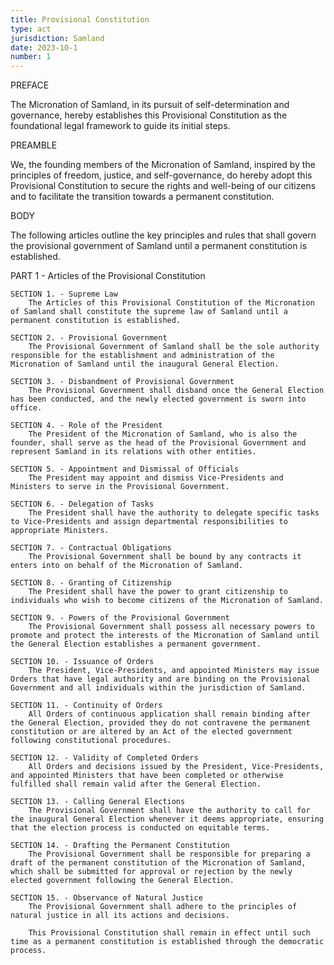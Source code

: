 ```yaml
---
title: Provisional Constitution
type: act
jurisdiction: Samland
date: 2023-10-1
number: 1
---
```


PREFACE

The Micronation of Samland, in its pursuit of self-determination and governance, hereby establishes this Provisional Constitution as the foundational legal framework to guide its initial steps.

PREAMBLE

We, the founding members of the Micronation of Samland, inspired by the principles of freedom, justice, and self-governance, do hereby adopt this Provisional Constitution to secure the rights and well-being of our citizens and to facilitate the transition towards a permanent constitution.

BODY

The following articles outline the key principles and rules that shall govern the provisional government of Samland until a permanent constitution is established.

PART 1 - Articles of the Provisional Constitution

    SECTION 1. - Supreme Law
        The Articles of this Provisional Constitution of the Micronation of Samland shall constitute the supreme law of Samland until a permanent constitution is established.

    SECTION 2. - Provisional Government
        The Provisional Government of Samland shall be the sole authority responsible for the establishment and administration of the Micronation of Samland until the inaugural General Election.

    SECTION 3. - Disbandment of Provisional Government
        The Provisional Government shall disband once the General Election has been conducted, and the newly elected government is sworn into office.

    SECTION 4. - Role of the President
        The President of the Micronation of Samland, who is also the founder, shall serve as the head of the Provisional Government and represent Samland in its relations with other entities.

    SECTION 5. - Appointment and Dismissal of Officials
        The President may appoint and dismiss Vice-Presidents and Ministers to serve in the Provisional Government.

    SECTION 6. - Delegation of Tasks
        The President shall have the authority to delegate specific tasks to Vice-Presidents and assign departmental responsibilities to appropriate Ministers.

    SECTION 7. - Contractual Obligations
        The Provisional Government shall be bound by any contracts it enters into on behalf of the Micronation of Samland.

    SECTION 8. - Granting of Citizenship
        The President shall have the power to grant citizenship to individuals who wish to become citizens of the Micronation of Samland.

    SECTION 9. - Powers of the Provisional Government
        The Provisional Government shall possess all necessary powers to promote and protect the interests of the Micronation of Samland until the General Election establishes a permanent government.

    SECTION 10. - Issuance of Orders
        The President, Vice-Presidents, and appointed Ministers may issue Orders that have legal authority and are binding on the Provisional Government and all individuals within the jurisdiction of Samland.

    SECTION 11. - Continuity of Orders
        All Orders of continuous application shall remain binding after the General Election, provided they do not contravene the permanent constitution or are altered by an Act of the elected government following constitutional procedures.

    SECTION 12. - Validity of Completed Orders
        All Orders and decisions issued by the President, Vice-Presidents, and appointed Ministers that have been completed or otherwise fulfilled shall remain valid after the General Election.

    SECTION 13. - Calling General Elections
        The Provisional Government shall have the authority to call for the inaugural General Election whenever it deems appropriate, ensuring that the election process is conducted on equitable terms.

    SECTION 14. - Drafting the Permanent Constitution
        The Provisional Government shall be responsible for preparing a draft of the permanent constitution of the Micronation of Samland, which shall be submitted for approval or rejection by the newly elected government following the General Election.

    SECTION 15. - Observance of Natural Justice
        The Provisional Government shall adhere to the principles of natural justice in all its actions and decisions.

        This Provisional Constitution shall remain in effect until such time as a permanent constitution is established through the democratic process.
